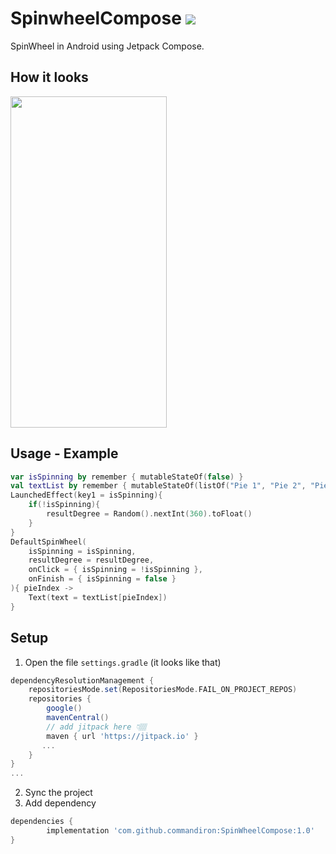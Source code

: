 # SpinwheelCompose [![](https://jitpack.io/v/commandiron/SpinWheelCompose.svg)](https://jitpack.io/#commandiron/SpinWheelCompose)

SpinWheel in Android using Jetpack Compose.

## How it looks
<img src="art/spinwheel_gif.gif" width="250" height="530">

## Usage - Example
```kotlin  
var isSpinning by remember { mutableStateOf(false) }
val textList by remember { mutableStateOf(listOf("Pie 1", "Pie 2", "Pie 3", "Pie 4", "Pie 5", "Pie 6", "Pie 7", "Pie 8"))}
LaunchedEffect(key1 = isSpinning){
    if(!isSpinning){
        resultDegree = Random().nextInt(360).toFloat()
    }
}
DefaultSpinWheel(
    isSpinning = isSpinning,
    resultDegree = resultDegree,
    onClick = { isSpinning = !isSpinning },
    onFinish = { isSpinning = false }
){ pieIndex ->
    Text(text = textList[pieIndex])
}
```
## Setup
1. Open the file `settings.gradle` (it looks like that)
```groovy
dependencyResolutionManagement {
    repositoriesMode.set(RepositoriesMode.FAIL_ON_PROJECT_REPOS)
    repositories {
        google()
        mavenCentral()
        // add jitpack here 👇🏽
        maven { url 'https://jitpack.io' }
       ...
    }
} 
...
```
2. Sync the project
3. Add dependency
```groovy
dependencies {
        implementation 'com.github.commandiron:SpinWheelCompose:1.0'
}
```
